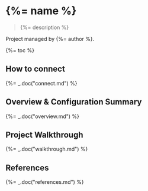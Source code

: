 # {%= name %}

> {%= description %}

Project managed by {%= author %}.

{%= toc %}

## How to connect
{%= _.doc("connect.md") %}

## Overview & Configuration Summary
{%= _.doc("overview.md") %}

## Project Walkthrough
{%= _.doc("walkthrough.md") %}

## References
{%= _.doc("references.md") %}
